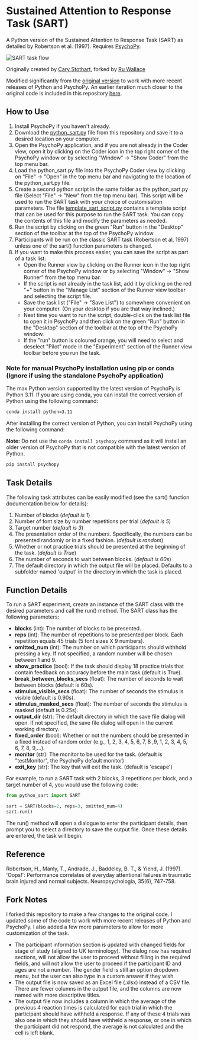 # Sustained Attention to Response Task (SART)

A Python version of the Sustained Attention to Response Task (SART) as detailed by Robertson et al. (1997). Requires [PsychoPy](http://www.psychopy.org/).

![SART task flow](/python-sustained-attention-to-response-task-sart.png?raw=true "SART Task Flow")

Originally created by [Cary Stothart](https://github.com/cstothart), forked by [Ru Wallace](https://github.com/ru-wallace)

Modified significantly from the [original version](https://github.com/cstothart/sustained-attention-to-response-task) to work with more recent releases of Python and PsychoPy. An earlier iteration much closer to the original code is included in this repository [here](python_sart_old.py).

## How to Use

1. Install PsychoPy if you haven't already.
2. Download the [python_sart.py](python_sart.py) file from this repository and save it to a desired location on your computer.
3. Open the PsychoPy application, and if you are not already in the Coder view, open it by clicking on the Coder icon in the top right corner of the PsychoPy window or by selecting "Window" -> "Show Coder" from the top menu bar.
4. Load the python_sart.py file into the PsychoPy Coder view by clicking on "File" -> "Open" in the top menu bar and navigating to the location of the python_sart.py file.
5. Create a second python script in the same folder as the python_sart.py file (Select "File" -> "New" from the top menu bar). This script will be used to run the SART task with your choice of customisation parameters. The file [template_sart_script.py](template_sart_script.py) contains a template script that can be used for this purpose to run the SART task. You can copy the contents of this file and modify the parameters as needed.
6. Run the script by clicking on the green "Run" button in the "Desktop" section of the toolbar at the top of the PsychoPy window.
7. Participants will be run on the classic SART task (Robertson et al, 1997) unless one of the sart() function parameters is changed.
8. If you want to make this process easier, you can save the script as part of a task list:
   - Open the Runner view by clicking on the Runner icon in the top right corner of the PsychoPy window or by selecting "Window" -> "Show Runner" from the top menu bar.
   - If the script is not already in the task list, add it by clicking on the red "+" button in the "Manage List" section of the Runner view toolbar and selecting the script file.
   - Save the task list ("File" -> "Save List") to somewhere convenient on your computer. (On your desktop if you are that way inclined.)
   - Next time you want to run the script, double-click on the task list file to open it in PsychoPy and then click on the green "Run" button in the "Desktop" section of the toolbar at the top of the PsychoPy window.
   - If the "run" button is coloured orange, you will need to select and deselect "Pilot" mode in the "Experiment" section of the Runner view toolbar before you run the task.

### Note for manual PsychoPy installation using pip or conda (Ignore if using the standalone PsychoPy application)

The max Python version supported by the latest version of PsychoPy is Python 3.11. If you are using conda, you can install the correct version of Python using the following command:

```bash
conda install python=3.11
```

After installing the correct version of Python, you can install PsychoPy using the following command:

**Note:** Do not use the `conda install psychopy` command as it will install an older version of PsychoPy that is not compatible with the latest version of Python.

```bash
pip install psychopy
```

## Task Details

The following task attributes can be easily modified (see the sart()
function documentation below for details):

1) Number of blocks (*default is 1*)
2) Number of font size by number repetitions per trial (*default is 5*)
3) Target number (*default is 3*)
4) The presentation order of the numbers. Specifically, the numbers can be presented randomly or in a fixed fashion. (*default is random*)
5) Whether or not practice trials should be presented at the beginning of the task. (*default is True*)
6) The number of seconds to wait between blocks. (*default is 60s*)
7) The default directory in which the output file will be placed. Defaults to a subfolder named 'output' in the directory in which the task is placed.

## Function Details

To run a SART experiment, create an instance of the SART class with the desired parameters and call the run() method. The SART class has the following parameters:

- **blocks** (int): The number of blocks to be presented.
- **reps** (int): The number of repetitions to be presented per block.  Each  repetition equals 45 trials (5 font sizes X 9 numbers).
- **omitted_num** (int): The number on which participants should withhold pressing a key. If not specified, a random number will be chosen between 1 and 9.
- **show_practice** (bool): If the task should display 18 practice trials that contain feedback on accuracy before the main task (default is True).
- **break_between_blocks_secs** (float): The number of seconds to wait between blocks (default is 60s).
- **stimulus_visible_secs** (float): The number of seconds the stimulus is visible (default is 0.90s).
- **stimulus_masked_secs** (float): The number of seconds the stimulus is masked (default is 0.25s).
- **output_dir** (str): The  default directory in which the save file dialog will open. If not specified, the save file dialog will open in the current working directory.
- **fixed_order** (bool): Whether or not the numbers should be presented in a fixed instead of random order (e.g., 1, 2, 3, 4, 5, 6, 7, 8 ,9, 1, 2, 3, 4, 5, 6, 7, 8, 9,...).
- **monitor** (str): The monitor to be used for the task. (default is "testMonitor", the PsychoPy default monitor)
- **exit_key** (str): The key that will exit the task. (default is 'escape')

For example, to run a SART task with 2 blocks, 3 repetitions per block, and a target number of 4, you would use the following code:

```python
from python_sart import SART

sart = SART(blocks=2, reps=3, omitted_num=4)
sart.run()
```

The run() method will open a dialogue to enter the participant details, then prompt you to select a directory to save the output file.
Once these details are entered, the task will begin.

## Reference

Robertson, H., Manly, T., Andrade, J.,  Baddeley, B. T., & Yiend, J. (1997).
'Oops!': Performance correlates of everyday attentional failures in traumatic brain injured and normal subjects. Neuropsychologia, 35(6), 747-758.

## Fork Notes

I forked this repository to make a few changes to the original code. I updated some of the code to work with more recent releases of Python and PsychoPy. I also added a few more parameters to allow for more customization of the task.

- The participant information section is updated with changed fields for stage of study (aligned to UK terminology). The dialog now has required sections, will not allow the user to proceed without filling in the required fields, and will not allow the user to proceed if the participant ID and ages are not a number. The gender field is still an option dropdown menu, but the user can also type in a custom answer if they wish.
- The output file is now saved as an Excel file (.xlsx) instead of a CSV file. There are fewer columns in the output file, and the columns are now named with more descriptive titles.
- The output file now includes a column in which the average of the previous 4 reaction times is calculated for each trial in which the participant should have withheld a response. 
  If any of these 4 trials was also one in which they should have withheld a response, or one in which the participant did not respond, the average is not calculated and the cell is left blank.